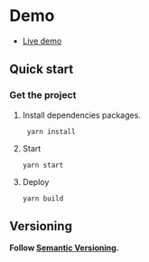 # Demo

- [Live demo](https://jay-studio.net/)

## Quick start

### Get the project

1. Install dependencies packages.

   ```
    yarn install
   ```

2. Start

   ```
   yarn start
   ```

3. Deploy
   ```
   yarn build
   ```

## Versioning

**Follow [Semantic Versioning](https://semver.org/).**
